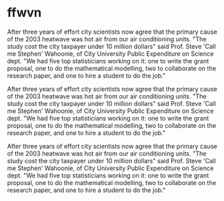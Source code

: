 # ffwvn
After three years of effort city scientists now agree that the primary cause of the 2003 heatwave was hot air from our air conditioning units. "The study cost the city taxpayer under 10 million dollars" said Prof. Steve 'Call me Stephen' Wahoonie, of City University Public Expenditure on Science dept. "We had five top statisticians working on it: one to write the grant proposal, one to do the mathematical modelling, two to collaborate on the research paper, and one to hire a student to do the job."


After three years of effort city scientists now agree that the primary cause of the 2003 heatwave was hot air from our air conditioning units. "The study cost the city taxpayer under 10 million dollars" said Prof. Steve 'Call me Stephen' Wahoonie, of City University Public Expenditure on Science dept. "We had five top statisticians working on it: one to write the grant proposal, one to do the mathematical modelling, two to collaborate on the research paper, and one to hire a student to do the job."

After three years of effort city scientists now agree that the primary cause of the 2003 heatwave was hot air from our air conditioning units. "The study cost the city taxpayer under 10 million dollars" said Prof. Steve 'Call me Stephen' Wahoonie, of City University Public Expenditure on Science dept. "We had five top statisticians working on it: one to write the grant proposal, one to do the mathematical modelling, two to collaborate on the research paper, and one to hire a student to do the job."